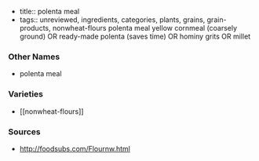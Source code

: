 - title:: polenta meal
- tags:: unreviewed, ingredients, categories, plants, grains, grain-products, nonwheat-flours
polenta meal yellow cornmeal (coarsely ground) OR ready-made polenta (saves time) OR hominy grits OR millet

### Other Names

* polenta meal

### Varieties

* [[nonwheat-flours]]

### Sources
* http://foodsubs.com/Flournw.html
